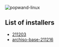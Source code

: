 ![popwand-linux](https://socialify.git.ci/sakkke/popwand-linux/image?description=1&descriptionEditable=Collection%20of%20ideas.&font=Source%20Code%20Pro&logo=https%3A%2F%2Fraw.githubusercontent.com%2Fsakkke%2Fpopwand-linux%2Fmain%2Fassets%2Flogo-211203.svg&pattern=Circuit%20Board&pulls=1&stargazers=1&theme=Light)

## List of installers

- [211203]
- [archiso-base-211216]

[211203]: docs/installer-211203.md
[archiso-base-211216]: docs/archiso-base-211216.md